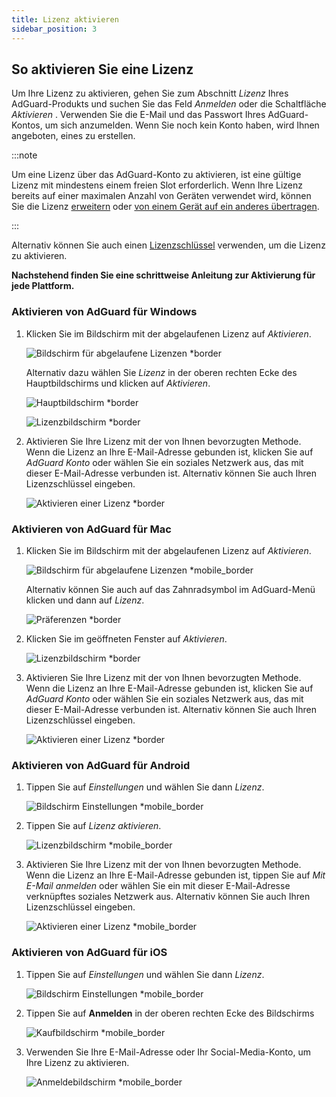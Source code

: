```yaml
---
title: Lizenz aktivieren
sidebar_position: 3
---
```


## So aktivieren Sie eine Lizenz

Um Ihre Lizenz zu aktivieren, gehen Sie zum Abschnitt *Lizenz* Ihres AdGuard-Produkts und suchen Sie das Feld *Anmelden* oder die Schaltfläche *Aktivieren* . Verwenden Sie die E-Mail und das Passwort Ihres AdGuard-Kontos, um sich anzumelden. Wenn Sie noch kein Konto haben, wird Ihnen angeboten, eines zu erstellen.

:::note

Um eine Lizenz über das AdGuard-Konto zu aktivieren, ist eine gültige Lizenz mit mindestens einem freien Slot erforderlich. Wenn Ihre Lizenz bereits auf einer maximalen Anzahl von Geräten verwendet wird, können Sie die Lizenz [erweitern](../payment-options#upgrade) oder [von einem Gerät auf ein anderes übertragen](../transfer).

:::

Alternativ können Sie auch einen [Lizenzschlüssel](../what-is#license-key) verwenden, um die Lizenz zu aktivieren.

**Nachstehend finden Sie eine schrittweise Anleitung zur Aktivierung für jede Plattform.**

### Aktivieren von AdGuard für Windows

1. Klicken Sie im Bildschirm mit der abgelaufenen Lizenz auf *Aktivieren*.

    ![Bildschirm für abgelaufene Lizenzen *border](https://cdn.adtidy.org/blog/new/eapwtexp.png)

    Alternativ dazu wählen Sie *Lizenz* in der oberen rechten Ecke des Hauptbildschirms und klicken auf *Aktivieren*.

    ![Hauptbildschirm *border](https://cdn.adtidy.org/blog/new/ca313hmain-screen.png)

    ![Lizenzbildschirm *border](https://cdn.adtidy.org/blog/new/n7nkclicense-screen.png)

1. Aktivieren Sie Ihre Lizenz mit der von Ihnen bevorzugten Methode. Wenn die Lizenz an Ihre E-Mail-Adresse gebunden ist, klicken Sie auf *AdGuard Konto* oder wählen Sie ein soziales Netzwerk aus, das mit dieser E-Mail-Adresse verbunden ist. Alternativ können Sie auch Ihren Lizenzschlüssel eingeben.

    ![Aktivieren einer Lizenz *border](https://cdn.adtidy.org/blog/new/lnzz5activate-license.png)

### Aktivieren von AdGuard für Mac

1. Klicken Sie im Bildschirm mit der abgelaufenen Lizenz auf *Aktivieren*.

    ![Bildschirm für abgelaufene Lizenzen *mobile_border](https://cdn.adtidy.org/blog/new/o9bhtexpired-screen.png)

    Alternativ können Sie auch auf das Zahnradsymbol im AdGuard-Menü klicken und dann auf *Lizenz*.

    ![Präferenzen *border](https://cdn.adtidy.org/blog/new/xuyqmpreferences.png)

1. Klicken Sie im geöffneten Fenster auf *Aktivieren*.

    ![Lizenzbildschirm *border](https://cdn.adtidy.org/blog/new/8rbc8license-screen.png)

1. Aktivieren Sie Ihre Lizenz mit der von Ihnen bevorzugten Methode. Wenn die Lizenz an Ihre E-Mail-Adresse gebunden ist, klicken Sie auf *AdGuard Konto* oder wählen Sie ein soziales Netzwerk aus, das mit dieser E-Mail-Adresse verbunden ist. Alternativ können Sie auch Ihren Lizenzschlüssel eingeben.

    ![Aktivieren einer Lizenz *border](https://cdn.adtidy.org/blog/new/tws3jkactivate-license.png)

### Aktivieren von AdGuard für Android

1. Tippen Sie auf *Einstellungen* und wählen Sie dann *Lizenz*.

    ![Bildschirm Einstellungen *mobile_border](https://cdn.adtidy.org/blog/new/sbdcysettings.png)

1. Tippen Sie auf *Lizenz aktivieren*.

    ![Lizenzbildschirm *mobile_border](https://cdn.adtidy.org/blog/new/04fs1license-screen.png)

1. Aktivieren Sie Ihre Lizenz mit der von Ihnen bevorzugten Methode. Wenn die Lizenz an Ihre E-Mail-Adresse gebunden ist, tippen Sie auf *Mit E-Mail anmelden* oder wählen Sie ein mit dieser E-Mail-Adresse verknüpftes soziales Netzwerk aus. Alternativ können Sie auch Ihren Lizenzschlüssel eingeben.

    ![Aktivieren einer Lizenz *mobile_border](https://cdn.adtidy.org/blog/new/sbxttactivate-license.png)

### Aktivieren von AdGuard für iOS

1. Tippen Sie auf *Einstellungen* und wählen Sie dann *Lizenz*.

    ![Bildschirm Einstellungen *mobile_border](https://cdn.adtidy.org/blog/new/uf8f1fsettings.png)

1. Tippen Sie auf **Anmelden** in der oberen rechten Ecke des Bildschirms

    ![Kaufbildschirm *mobile_border](https://cdn.adtidy.org/blog/new/10j5bhpurchase-page.png)

1. Verwenden Sie Ihre E-Mail-Adresse oder Ihr Social-Media-Konto, um Ihre Lizenz zu aktivieren.

    ![Anmeldebildschirm *mobile_border](https://cdn.adtidy.org/blog/new/prnjdlogin-page.png)
